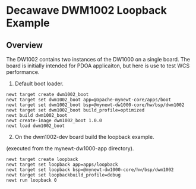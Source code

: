 <!--
#
# Licensed to the Apache Software Foundation (ASF) under one
# or more contributor license agreements.  See the NOTICE file
# distributed with this work for additional information
# regarding copyright ownership.  The ASF licenses this file
# to you under the Apache License, Version 2.0 (the
# "License"); you may not use this file except in compliance
# with the License.  You may obtain a copy of the License at
#
# http://www.apache.org/licenses/LICENSE-2.0
#
# Unless required by applicable law or agreed to in writing,
# software distributed under the License is distributed on an
# "AS IS" BASIS, WITHOUT WARRANTIES OR CONDITIONS OF ANY
#  KIND, either express or implied.  See the License for the
# specific language governing permissions and limitations
# under the License.
#
-->

# Decawave DWM1002 Loopback Example 

## Overview
The DW1002 contains two instances of the DW1000 on a single board. The board is initially intended for PDOA applicaiton, but here is use to test WCS performance. 

1. Default boot loader.

```no-highlight
newt target create dwm1002_boot
newt target set dwm1002_boot app=@apache-mynewt-core/apps/boot
newt target set dwm1002_boot bsp=@mynewt-dw1000-core/hw/bsp/dwm1002
newt target set dwm1002_boot build_profile=optimized 
newt build dwm1002_boot
newt create-image dwm1002_boot 1.0.0
newt load dwm1002_boot

```

2. On the dwm1002-dev board build the loopback example.

(executed from the mynewt-dw1000-app directory).

```no-highlight
newt target create loopback
newt target set loopback app=apps/loopback
newt target set loopback bsp=@mynewt-dw1000-core/hw/bsp/dwm1002
newt target set loopbackbuild_profile=debug 
newt run loopback 0

```


